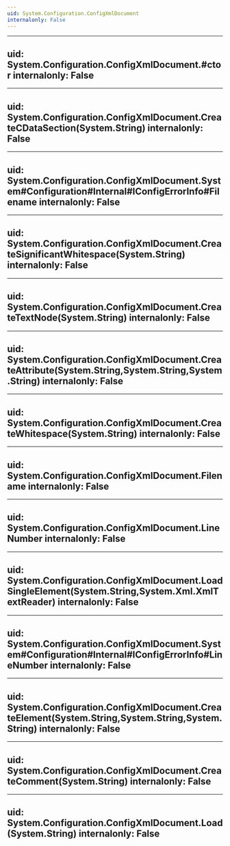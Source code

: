 ```yaml
---
uid: System.Configuration.ConfigXmlDocument
internalonly: False
---
```


---
uid: System.Configuration.ConfigXmlDocument.#ctor
internalonly: False
---

---
uid: System.Configuration.ConfigXmlDocument.CreateCDataSection(System.String)
internalonly: False
---

---
uid: System.Configuration.ConfigXmlDocument.System#Configuration#Internal#IConfigErrorInfo#Filename
internalonly: False
---

---
uid: System.Configuration.ConfigXmlDocument.CreateSignificantWhitespace(System.String)
internalonly: False
---

---
uid: System.Configuration.ConfigXmlDocument.CreateTextNode(System.String)
internalonly: False
---

---
uid: System.Configuration.ConfigXmlDocument.CreateAttribute(System.String,System.String,System.String)
internalonly: False
---

---
uid: System.Configuration.ConfigXmlDocument.CreateWhitespace(System.String)
internalonly: False
---

---
uid: System.Configuration.ConfigXmlDocument.Filename
internalonly: False
---

---
uid: System.Configuration.ConfigXmlDocument.LineNumber
internalonly: False
---

---
uid: System.Configuration.ConfigXmlDocument.LoadSingleElement(System.String,System.Xml.XmlTextReader)
internalonly: False
---

---
uid: System.Configuration.ConfigXmlDocument.System#Configuration#Internal#IConfigErrorInfo#LineNumber
internalonly: False
---

---
uid: System.Configuration.ConfigXmlDocument.CreateElement(System.String,System.String,System.String)
internalonly: False
---

---
uid: System.Configuration.ConfigXmlDocument.CreateComment(System.String)
internalonly: False
---

---
uid: System.Configuration.ConfigXmlDocument.Load(System.String)
internalonly: False
---
